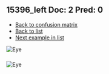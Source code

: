 ## 15396_left Doc: 2 Pred: 0
- [Back to confusion matrix](https://github.com/juliandewit/kaggle_retinopathy/blob/master/matrix.md)
- [Back to list](https://github.com/juliandewit/kaggle_retinopathy/blob/master/lists/20/list.md)
- [Next example in list](https://github.com/juliandewit/kaggle_retinopathy/blob/master/lists/20/15/1540_left.md)

![Eye](https://retinopaty.blob.core.windows.net/size1024/15396_left_2.jpeg)

### 

![Eye]()
